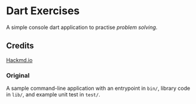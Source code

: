 # Dart Exercises
A simple console dart application to practise *problem solving*.

## Credits
[Hackmd.io](https://hackmd.io/@kuzmapetrovich/S1x90jWGP)

### Original
A sample command-line application with an entrypoint in `bin/`, library code
in `lib/`, and example unit test in `test/`.
